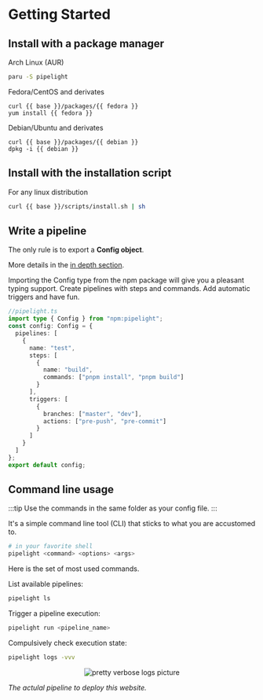<script lang="ts" setup>
const base = "https://pipelight.dev";
const debian = `pipelight-${import.meta.env.VITE_GIT_VERSION}-any.deb`;
const archlinux = `pipelight-${import.meta.env.VITE_GIT_VERSION}-any.pkg.tar.zst`;
const fedora = `pipelight-${import.meta.env.VITE_GIT_VERSION}-any.rpm`;
</script>

# Getting Started

## Install with a package manager

Arch Linux (AUR)

```sh
paru -S pipelight
```

Fedora/CentOS and derivates

```sh-vue
curl {{ base }}/packages/{{ fedora }}
yum install {{ fedora }}
```

Debian/Ubuntu and derivates

```sh-vue
curl {{ base }}/packages/{{ debian }}
dpkg -i {{ debian }}
```

## Install with the installation script

For any linux distribution

```sh
curl {{ base }}/scripts/install.sh | sh
```

## Write a pipeline

The only rule is to export a **Config object**.

More details in the [in depth section](/guide/config).

Importing the Config type from the npm package will give you a pleasant typing support.
Create pipelines with steps and commands.
Add automatic triggers and have fun.

```ts
//pipelight.ts
import type { Config } from "npm:pipelight";
const config: Config = {
  pipelines: [
    {
      name: "test",
      steps: [
        {
          name: "build",
          commands: ["pnpm install", "pnpm build"]
        }
      ],
      triggers: [
        {
          branches: ["master", "dev"],
          actions: ["pre-push", "pre-commit"]
        }
      ]
    }
  ]
};
export default config;
```

## Command line usage

:::tip
Use the commands in the same folder as your config file.
:::

It's a simple command line tool (CLI) that sticks to what you are accustomed to.

```sh
# in your favorite shell
pipelight <command> <options> <args>
```

Here is the set of most used commands.

List available pipelines:

```sh
pipelight ls
```

Trigger a pipeline execution:

```sh
pipelight run <pipeline_name>
```

Compulsively check execution state:

```sh
pipelight logs -vvv
```

<p align="center">
  <img class="terminal" src="/images/log_level_4.png" alt="pretty verbose logs picture">
</p>

_The actulal pipeline to deploy this website._
